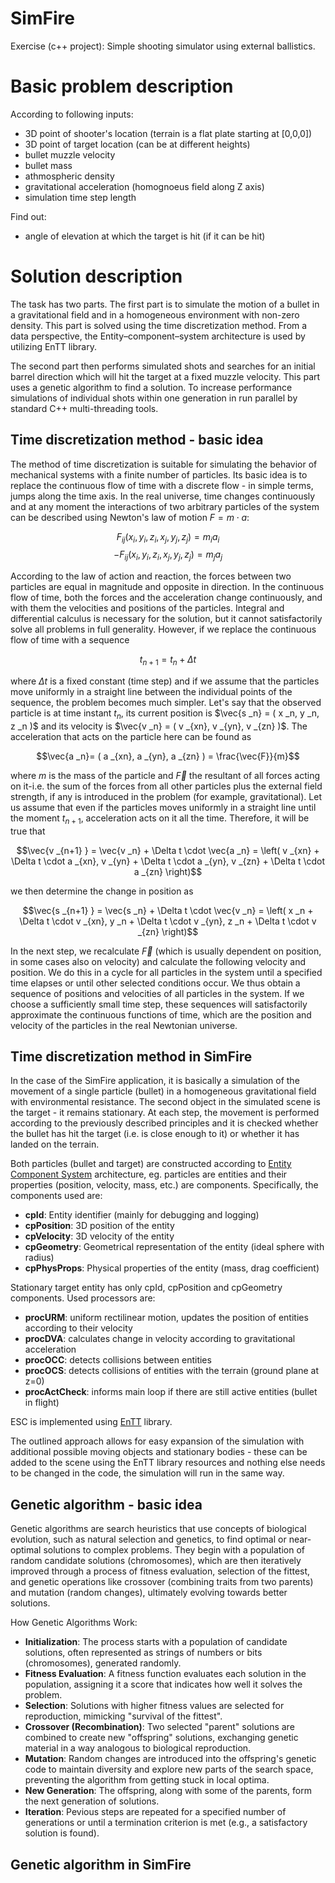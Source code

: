 # SimFire

Exercise (c++ project): Simple shooting simulator using external ballistics.

# Basic problem description

According to following inputs:

- 3D point of shooter's location (terrain is a flat plate starting at [0,0,0])
- 3D point of target location (can be at different heights)
- bullet muzzle velocity
- bullet mass
- athmospheric density
- gravitational acceleration (homognoeus field along Z axis)
- simulation time step length

Find out:

- angle of elevation at which the target is hit (if it can be hit)

# Solution description

The task has two parts. The first part is to simulate the motion of a bullet 
in a gravitational field and in a homogeneous environment with non-zero density. 
This part is solved using the time discretization method. From a data perspective,
the Entity–component–system architecture is used by utilizing EnTT library.

The second part then performs simulated shots and searches for an initial barrel 
direction which will hit the target at a fixed muzzle velocity. This part uses 
a genetic algorithm to find a solution. To increase performance simulations of individual 
shots within one generation in run parallel by standard C++ multi-threading tools.

## Time discretization method - basic idea

The method of time discretization is suitable for simulating the behavior of mechanical
systems with a finite number of particles. Its basic idea is to replace the continuous
flow of time with a discrete flow - in simple terms, jumps along the time axis. In the real
universe, time changes continuously and at any moment the interactions of two arbitrary particles
of the system can be described using Newton's law of motion $F = m \cdot a$:

$$ F_{ij}(x _i, y_i, z_i, x _j, y_j, z_j ) = m _i a_i $$
$$ - F_{ij}(x _i, y_i, z_i, x _j, y_j, z_j ) = m _j a_j $$

According to the law of action and reaction, the forces between two particles are equal
in magnitude and opposite in direction. In the continuous flow of time, both the forces and 
the acceleration change continuously, and with them the velocities and positions of the particles.
Integral and differential calculus is necessary for the solution, but it cannot satisfactorily solve 
all problems in full generality. However, if we replace the continuous flow of time with a sequence

$$t _{n+1} = t _n + \Delta t$$

where $\Delta t$ is a fixed constant (time step) and if we assume that the particles move 
uniformly in a straight line between the individual points of the sequence, the problem becomes
much simpler. Let's say that the observed particle is at time instant $t _n$, its current 
position is $\vec{s _n} = ( x _n, y _n, z _n )$ and its velocity is $\vec{v _n} = ( v _{xn}, v _{yn}, v _{zn} )$. 
The acceleration that acts on the particle here can be found as

$$\vec{a _n}= ( a _{xn}, a _{yn}, a _{zn} ) = \frac{\vec{F}}{m}$$

where $m$ is the mass of the particle and $\vec{F}$ the resultant of all forces acting on
it\-i.e. the sum of the forces from all other particles plus the external field strength, 
if any is introduced in the problem (for example, gravitational). Let us assume that even 
if the particles moves uniformly in a straight line until the moment $t _{n+1}$, acceleration 
acts on it all the time. Therefore, it will be true that

$$\vec{v _{n+1} } = \vec{v _n} + \Delta t \cdot \vec{a _n} = \left( v _{xn} + \Delta t \cdot a _{xn}, 
v _{yn} + \Delta t \cdot a _{yn},  v _{zn} + \Delta t \cdot a _{zn} \right)$$

we then determine the change in position as

$$\vec{s _{n+1} } = \vec{s _n} + \Delta t \cdot \vec{v _n} = \left( x _n + \Delta t \cdot v _{xn}, 
y _n + \Delta t \cdot v _{yn},  z _n + \Delta t \cdot v _{zn} \right)$$

In the next step, we recalculate $\vec{F}$ (which is usually dependent on position, in some cases also
on velocity) and calculate the following velocity and position. We do this in a cycle for all particles
in the system until a specified time elapses or until other selected conditions occur. We thus obtain 
a sequence of positions and velocities of all particles in the system. If we choose a sufficiently small
time step, these sequences will satisfactorily approximate the continuous functions of time, which are
the position and velocity of the particles in the real Newtonian universe.

## Time discretization method in SimFire

In the case of the SimFire ​​application, it is basically a simulation of the movement of a single particle 
(bullet) in a homogeneous gravitational field with environmental resistance. The second object in 
the simulated scene is the target - it remains stationary. At each step, the movement is performed 
according to the previously described principles and it is checked whether the bullet has hit 
the target (i.e. is close enough to it) or whether it has landed on the terrain. 

Both particles (bullet and target) are constructed according to 
[Entity Component System](https://en.wikipedia.org/wiki/Entity_component_system) architecture,
eg. particles are entities and their properties (position, velocity, mass, etc.) are components.
Specifically, the components used are:

  - **cpId**: Entity identifier (mainly for debugging and logging)
  - **cpPosition**: 3D position of the entity
  - **cpVelocity**: 3D velocity of the entity
  - **cpGeometry**: Geometrical representation of the entity (ideal sphere with radius)
  - **cpPhysProps**: Physical properties of the entity (mass, drag coefficient)

  Stationary target entity has only cpId, cpPosition and cpGeometry components. Used processors are:

  - **procURM**: uniform rectilinear motion, updates the position of entities according to their velocity
  - **procDVA**: calculates change in velocity according to gravitational acceleration
  - **procOCC**: detects collisions between entities
  - **procOCS**: detects collisions of entities with the terrain (ground plane at z=0)
  - **procActCheck**: informs main loop if there are still active entities (bullet in flight)

  ESC is implemented using [EnTT](https://github.com/skypjack/entt) library.

  The outlined approach allows for easy expansion of the simulation with additional possible 
  moving objects and stationary bodies - these can be added to the scene using the EnTT library 
  resources and nothing else needs to be changed in the code, the simulation will run in the same way.

  ## Genetic algorithm - basic idea

  Genetic algorithms are search heuristics that use concepts of biological evolution, such as natural
  selection and genetics, to find optimal or near-optimal solutions to complex problems. They begin
  with a population of random candidate solutions (chromosomes), which are then iteratively improved 
  through a process of fitness evaluation, selection of the fittest, and genetic operations like crossover 
  (combining traits from two parents) and mutation (random changes), ultimately evolving towards better 
  solutions.  

  How Genetic Algorithms Work:

  - **Initialization**: The process starts with a population of candidate solutions, often represented as strings of numbers or bits (chromosomes), generated randomly. 
  - **Fitness Evaluation**: A fitness function evaluates each solution in the population, assigning it a score that indicates how well it solves the problem. 
  - **Selection**: Solutions with higher fitness values are selected for reproduction, mimicking "survival of the fittest". 
  - **Crossover (Recombination)**: Two selected "parent" solutions are combined to create new "offspring" solutions, exchanging genetic material in a way analogous to biological reproduction. 
  - **Mutation**: Random changes are introduced into the offspring's genetic code to maintain diversity and explore new parts of the search space, preventing the algorithm from getting stuck in local optima. 
  - **New Generation**: The offspring, along with some of the parents, form the next generation of solutions. 
  - **Iteration**: Pevious steps are repeated for a specified number of generations or until a termination criterion is met (e.g., a satisfactory solution is found). 

## Genetic algorithm in SimFire